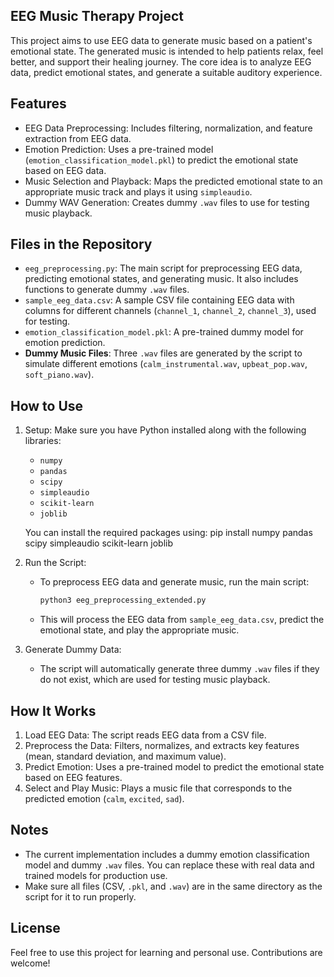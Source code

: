 ## EEG Music Therapy Project

This project aims to use EEG data to generate music based on a patient's emotional state. The generated music is intended to help patients relax, feel better, and support their healing journey. The core idea is to analyze EEG data, predict emotional states, and generate a suitable auditory experience.

## Features

- EEG Data Preprocessing: Includes filtering, normalization, and feature extraction from EEG data.
- Emotion Prediction: Uses a pre-trained model (`emotion_classification_model.pkl`) to predict the emotional state based on EEG data.
- Music Selection and Playback: Maps the predicted emotional state to an appropriate music track and plays it using `simpleaudio`.
- Dummy WAV Generation: Creates dummy `.wav` files to use for testing music playback.

## Files in the Repository

- `eeg_preprocessing.py`: The main script for preprocessing EEG data, predicting emotional states, and generating music. It also includes functions to generate dummy `.wav` files.
- `sample_eeg_data.csv`: A sample CSV file containing EEG data with columns for different channels (`channel_1`, `channel_2`, `channel_3`), used for testing.
- `emotion_classification_model.pkl`: A pre-trained dummy model for emotion prediction.
- **Dummy Music Files**: Three `.wav` files are generated by the script to simulate different emotions (`calm_instrumental.wav`, `upbeat_pop.wav`, `soft_piano.wav`).

## How to Use

1. Setup: Make sure you have Python installed along with the following libraries:

   - `numpy`
   - `pandas`
   - `scipy`
   - `simpleaudio`
   - `scikit-learn`
   - `joblib`

   You can install the required packages using:
   pip install numpy pandas scipy simpleaudio scikit-learn joblib
   

2. Run the Script:

   - To preprocess EEG data and generate music, run the main script:
     ```sh
     python3 eeg_preprocessing_extended.py
     ```
   - This will process the EEG data from `sample_eeg_data.csv`, predict the emotional state, and play the appropriate music.

3. Generate Dummy Data:

   - The script will automatically generate three dummy `.wav` files if they do not exist, which are used for testing music playback.

## How It Works

1. Load EEG Data: The script reads EEG data from a CSV file.
2. Preprocess the Data: Filters, normalizes, and extracts key features (mean, standard deviation, and maximum value).
3. Predict Emotion: Uses a pre-trained model to predict the emotional state based on EEG features.
4. Select and Play Music: Plays a music file that corresponds to the predicted emotion (`calm`, `excited`, `sad`).

## Notes

- The current implementation includes a dummy emotion classification model and dummy `.wav` files. You can replace these with real data and trained models for production use.
- Make sure all files (CSV, `.pkl`, and `.wav`) are in the same directory as the script for it to run properly.

## License

 Feel free to use this project for learning and personal use. Contributions are welcome!

